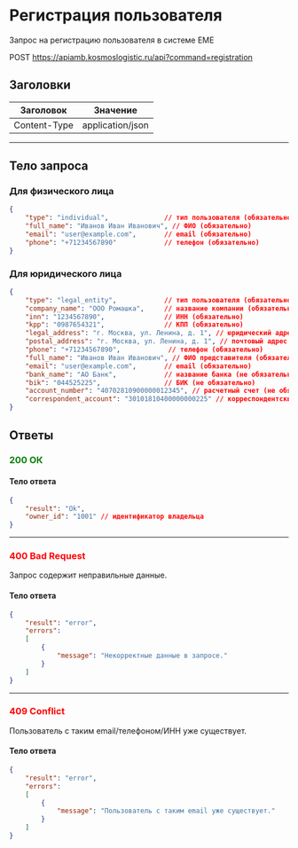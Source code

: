 # Регистрация пользователя

Запрос на регистрацию пользователя в системе ЕМЕ

POST https://apiamb.kosmoslogistic.ru/api?command=registration

## Заголовки

| Заголовок           | Значение                       |
|---------------------|--------------------------------|
| Content-Type        | application/json              |

---

## Тело запроса

### Для физического лица

```json
{
    "type": "individual",              // тип пользователя (обязательно)
    "full_name": "Иванов Иван Иванович", // ФИО (обязательно)
    "email": "user@example.com",       // email (обязательно)
    "phone": "+71234567890"            // телефон (обязательно)
}
```

### Для юридического лица

```json
{
    "type": "legal_entity",            // тип пользователя (обязательно)
    "company_name": "ООО Ромашка",     // название компании (обязательно)
    "inn": "1234567890",               // ИНН (обязательно)
    "kpp": "0987654321",               // КПП (обязательно)
    "legal_address": "г. Москва, ул. Ленина, д. 1", // юридический адрес (обязательно)
    "postal_address": "г. Москва, ул. Ленина, д. 1", // почтовый адрес (обязательно)
    "phone": "+71234567890",            // телефон (обязательно)
    "full_name": "Иванов Иван Иванович", // ФИО представителя (обязательно)
    "email": "user@example.com",       // email (обязательно)
    "bank_name": "АО Банк",            // название банка (не обязательно)
    "bik": "044525225",                // БИК (не обязательно)
    "account_number": "40702810900000012345", // расчетный счет (не обязательно)
    "correspondent_account": "30101810400000000225" // корреспондентский счет (не обязательно)
}
```

## Ответы

### <span style="color: green;">200 ОК</span>

#### Тело ответа

```json
{
    "result": "Ok",
    "owner_id": "1001" // идентификатор владельца
}
```
---
### <span style="color: red;">400 Bad Request</span>
Запрос содержит неправильные данные.
#### Тело ответа

```json
{
    "result": "error",
    "errors":
    [
        {
            "message": "Некорректные данные в запросе."
        }
    ]
}
```
---
### <span style="color: red;">409 Conflict</span>
Пользователь с таким email/телефоном/ИНН уже существует.
#### Тело ответа

```json
{
    "result": "error",
    "errors":
    [
        {
            "message": "Пользователь с таким email уже существует."
        }
    ]
}
```
